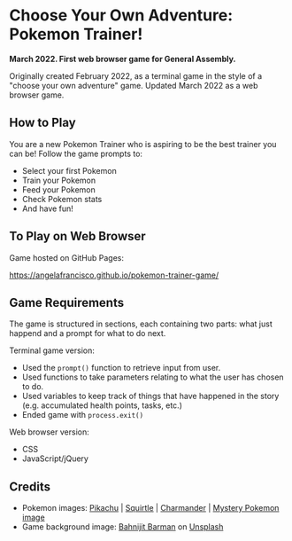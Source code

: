 # Choose Your Own Adventure: Pokemon Trainer!

**March 2022. First web browser game for General Assembly.**

Originally created February 2022, as a terminal game in the style of a "choose your own adventure" game. Updated March 2022 as a web browser game.


## How to Play

You are a new Pokemon Trainer who is aspiring to be the best trainer you can be! Follow the game prompts to:
- Select your first Pokemon
- Train your Pokemon
- Feed your Pokemon
- Check Pokemon stats
- And have fun!


## To Play on Web Browser

Game hosted on GitHub Pages:

https://angelafrancisco.github.io/pokemon-trainer-game/


## Game Requirements

The game is structured in sections, each containing two parts: what just happend and a prompt for what to do next.

Terminal game version:
- Used the `prompt()` function to retrieve input from user.
- Used functions to take parameters relating to what the user has chosen to do.
- Used variables to keep track of things that have happened in the story (e.g. accumulated health points, tasks, etc.)
- Ended game with `process.exit()`

Web browser version:
- CSS
- JavaScript/jQuery


## Credits
- Pokemon images: [Pikachu](https://www.pokemon.com/us/pokedex/pikachu) | [Squirtle](https://www.pokemon.com/us/pokedex/squirtle) | [Charmander](https://www.pokemon.com/us/pokedex/charmander) | [Mystery Pokemon image](https://lolfilter.com/effect/1540755265106170/Guess%20the%20Pokemon!)
- Game background image: [Bahnijit Barman](https://unsplash.com/@bahnijitb?utm_source=unsplash&utm_medium=referral&utm_content=creditCopyText) on [Unsplash](https://unsplash.com/s/photos/pokemon?utm_source=unsplash&utm_medium=referral&utm_content=creditCopyText)